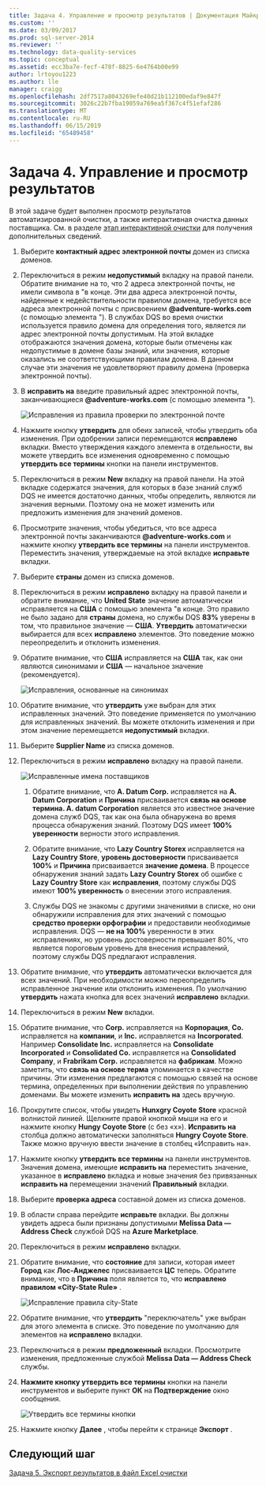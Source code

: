 ```yaml
---
title: Задача 4. Управление и просмотр результатов | Документация Майкрософт
ms.custom: ''
ms.date: 03/09/2017
ms.prod: sql-server-2014
ms.reviewer: ''
ms.technology: data-quality-services
ms.topic: conceptual
ms.assetid: ecc3ba7e-fecf-478f-8825-6e4764b00e99
author: lrtoyou1223
ms.author: lle
manager: craigg
ms.openlocfilehash: 2df7517a8043269efe40d21b112100edaf9e847f
ms.sourcegitcommit: 3026c22b7fba19059a769ea5f367c4f51efaf286
ms.translationtype: MT
ms.contentlocale: ru-RU
ms.lasthandoff: 06/15/2019
ms.locfileid: "65489458"
---
```

# <a name="task-4-manaing-and-viewing-results"></a>Задача 4. Управление и просмотр результатов
  В этой задаче будет выполнен просмотр результатов автоматизированной очистки, а также интерактивная очистка данных поставщика. См. в разделе [этап интерактивной очистки](https://msdn.microsoft.com/library/hh213061.aspx#Interactive) для получения дополнительных сведений.  
  
1.  Выберите **контактный адрес электронной почты** домен из списка доменов.  
  
2.  Переключиться в режим **недопустимый** вкладку на правой панели. Обратите внимание на то, что 2 адреса электронной почты, не имели символа в "в конце. Эти два адреса электронной почты, найденные к недействительности правилом домена, требуется все адреса электронной почты с присвоением **@adventure-works.com** (с помощью элемента "). В службах DQS во время очистки используется правило домена для определения того, является ли адрес электронной почты допустимым. На этой вкладке отображаются значения домена, которые были отмечены как недопустимые в домене базы знаний, или значения, которые оказались не соответствующими правилам домена. В данном случае эти значения не удовлетворяют правилу домена (проверка электронной почты).  
  
3.  В **исправить на** введите правильный адрес электронной почты, заканчивающиеся **@adventure-works.com** (с помощью элемента ").  
  
     ![Исправления из правила проверки по электронной почте](../../2014/tutorials/media/et-managingandviewingresults-01.jpg "исправления из правила проверки по электронной почте")  
  
4.  Нажмите кнопку **утвердить** для обеих записей, чтобы утвердить оба изменения. При одобрении записи перемещаются **исправлено** вкладки. Вместо утверждения каждого элемента в отдельности, вы можете утвердить все изменения одновременно с помощью **утвердить все термины** кнопки на панели инструментов.  
  
5.  Переключиться в режим **New** вкладку на правой панели. На этой вкладке содержатся значения, для которых в базе знаний служб DQS не имеется достаточно данных, чтобы определить, являются ли значения верными. Поэтому она не может изменить или предложить изменения для значений доменов.  
  
6.  Просмотрите значения, чтобы убедиться, что все адреса электронной почты заканчиваются **@adventure-works.com** и нажмите кнопку **утвердить все термины** на панели инструментов. Переместить значения, утверждаемые на этой вкладке **исправьте** вкладки.  
  
7.  Выберите **страны** домен из списка доменов.  
  
8.  Переключиться в режим **исправлено** вкладку на правой панели и обратите внимание, что **United State** значение автоматически исправляется на **США** с помощью элемента "в конце. Это правило не было задано для **страны** домена, но службы DQS **83%** уверены в том, что правильное значение — **США**. **Утвердить** автоматически выбирается для всех **исправлено** элементов. Это поведение можно переопределить и отклонить изменения.  
  
9. Обратите внимание, что **США** исправляется на **США** так, как они являются синонимами и **США** — начальное значение (рекомендуется).  
  
     ![Исправления, основанные на синонимах](../../2014/tutorials/media/et-managingandviewingresults-02.jpg "исправления основанные на синонимах")  
  
10. Обратите внимание, что **утвердить** уже выбран для этих исправленных значений. Это поведение применяется по умолчанию для исправленных значений. Вы можете отклонить изменения и при этом значение перемещается **недопустимый** вкладки.  
  
11. Выберите **Supplier Name** из списка доменов.  
  
12. Переключиться в режим **исправлено** вкладку на правой панели.  
  
     ![Исправленные имена поставщиков](../../2014/tutorials/media/et-managingandviewingresults-03.jpg "исправленные имена поставщиков")  
  
    1.  Обратите внимание, что **A. Datum Corp.** исправляется на **A. Datum Corporation** и **Причина** присваивается **связь на основе термина. A. datum Corporation** является это известное значение домена служб DQS, так как она была обнаружена во время процесса обнаружения знаний. Поэтому DQS имеет **100% уверенности** верности этого исправления.  
  
    2.  Обратите внимание, что **Lazy Country Storex** исправляется на **Lazy Country Store**, **уровень достоверности** присваивается **100%** и **Причина** присваивается **значение домена**. В процессе обнаружения знаний задать **Lazy Country Storex** об ошибке с **Lazy Country Store** как **исправления**, поэтому службы DQS имеют **100% уверенность** о внесении этого исправления.  
  
    3.  Службы DQS не знакомы с другими значениями в списке, но они обнаружили исправления для этих значений с помощью **средство проверки орфографии** и предоставили необходимые исправления. DQS — **не на 100%** уверенности в этих исправлениях, но уровень достоверности превышает 80%, что является пороговым уровень для внесения исправлений, поэтому службы DQS предлагают исправления.  
  
13. Обратите внимание, что **утвердить** автоматически включается для всех значений. При необходимости можно переопределить исправленное значение или отклонить изменения. По умолчанию **утвердить** нажата кнопка для всех значений **исправлено** вкладки.  
  
14. Переключиться в режим **New** вкладки.  
  
15. Обратите внимание, что **Corp.** исправляется на **Корпорация**, **Co.** исправляется на **компании**, и **Inc.** исправляется на **Incorporated**. Например **Consolidate Inc.** исправляется на **Consolidate Incorporated** и **Consolidated Co.** исправляется на **Consolidated Company**, и **Frabrikam Corp.** исправляется на **фабрикам**.  Можно заметить, что **связь на основе терма** упоминается в качестве причины. Эти изменения предлагаются с помощью связей на основе термина, определенных при выполнении действия по управлению доменами. Вы можете изменить **исправить на** здесь вручную.  
  
16. Прокрутите список, чтобы увидеть **Hunxgry Coyote Store** красной волнистой линией. Щелкните правой кнопкой мыши на его и нажмите кнопку **Hungy Coyote Store** (с без «x»). **Исправить на** столбца должно автоматически заполняться **Hungry Coyote Store**. Также можно вручную ввести значение в столбец «Исправить на».  
  
17. Нажмите кнопку **утвердить все термины** на панели инструментов. Значения домена, имеющие **исправить на** переместить значение, указанное в **исправлено** вкладка и новые значения без привязанных **исправить на** перемещении значений  **Правильный** вкладки.  
  
18. Выберите **проверка адреса** составной домен из списка доменов.  
  
19. В области справа перейдите **исправьте** вкладки. Вы должны увидеть адреса были признаны допустимыми **Melissa Data — Address Check** службой DQS на **Azure Marketplace**.  
  
20. Переключиться в режим **исправлено** вкладки.  
  
21. Обратите внимание, что **состояние** для записи, которая имеет **Город** как **Лос-Анджелес** присваивается **ЦС** теперь. Обратите внимание, что в **Причина** поля является то, что **исправлено правилом «City-State Rule»** .  
  
     ![Исправление правила city-State](../../2014/tutorials/media/et-managingandviewingresults-04.jpg "City-State правило коррекции")  
  
22. Обратите внимание, что **утвердить** "переключатель" уже выбран для этого элемента в списке. Это поведение по умолчанию для элементов на **исправлено** вкладки.  
  
23. Переключиться в режим **предложенный** вкладки. Просмотрите изменения, предложенные службой **Melissa Data — Address Check** службы.  
  
24. **Нажмите кнопку утвердить все термины** кнопки на панели инструментов и выберите пункт **ОК** на **Подтверждение** окно сообщения.  
  
     ![Утвердить все термины кнопки](../../2014/tutorials/media/et-managingandviewingresults-05.jpg "утвердить все термины кнопки")  
  
25. Нажмите кнопку **Далее** , чтобы перейти к странице **Экспорт** .  
  
## <a name="next-step"></a>Следующий шаг  
 [Задача 5. Экспорт результатов в файл Excel очистки](../../2014/tutorials/task-5-exporting-cleansing-results-to-an-excel-file.md)  
  
  
